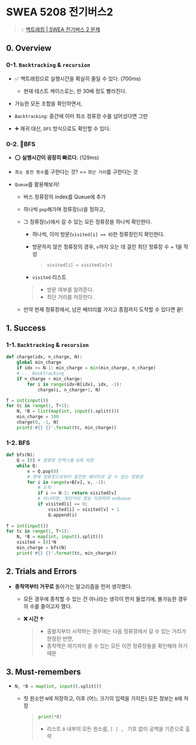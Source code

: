 # SWEA 5208 전기버스2

> 💡 [백트래킹 | SWEA 전기버스 2 문제](https://swexpertacademy.com/main/learn/course/lectureProblemViewer.do)



## 0. Overview

### 0-1. `Backtracking` & `recursion` 

- ✅ 백트래킹으로 실행시간을 확실히 줄일 수 있다. (700ms)
  - 현재 테스트 케이스로는, 한 30배 정도 빨라진다. 

- 가능한 모든 조합을 확인하면서, 
- `Backtracking`: 중간에 이미 최소 정류장 수를 넘어섰다면 그만
- ➕ 재귀 대신, `DFS` 방식으로도 확인할 수 있다. 



### 0-2. 📌BFS 

- ⭕ **실행시간이 굉장히 빠르다.**  (129ms)

- `최소 충전 횟수`를 구한다는 것? == `최단 거리`를 구한다는 것

- `Queue`를 활용해보자! 

  - 버스 정류장의 index를 Queue에 추가 

  - 하나씩 `pop`해가며 정류장(`v`)을 정하고, 

  - 그 정류장(`v`)에서 갈 수 있는 모든 정류장을 하나씩 확인한다. 

    - 하나씩, 이미 방문(`visited[i] == 0`)한 정류장인지 확인한다. 

    - 방문하지 않은 정류장의 경우, `v`까지 오는 데 걸린 최단 정류장 수 + 1을 작성 

      > ```python
      > visited[i] = visited[v]+1
      > ```

    -  `visited` 리스트

      > - 방문 여부를 알려준다. 
      > - 최단 거리를 저장한다. 

  - 만약 현재 정류장에서, 남은 배터리를 가지고 종점까지 도착할 수 있다면 끝! 





## 1. Success

### 1-1. `Backtracking` & `recursion` 

```python
def charge(idx, n_charge, N):
    global min_charge
    if idx >= N-1: min_charge = min(min_charge, n_charge)
    # ... Backtracking 
    if n_charge < min_charge: 
        for i in range(idx+B[idx], idx, -1):
            charge(i, n_charge+1, N)

T = int(input())
for tc in range(1, T+1):
    N, *B = list(map(int, input().split()))
    min_charge = 100
    charge(0, -1, N)
    print('#{} {}'.format(tc, min_charge))
```



### 1-2. BFS

```python
def bfs(N):
    Q = [0] # 정류장 인덱스를 Q에 저장
    while Q: 
        v = Q.pop(0)
        # 현재 정류장으로부터 충전한 배터리로 갈 수 있는 정류장
        for i in range(v+B[v], v, -1): 
            # 도착
            if i >= N-1: return visited[v]
            # 아니라면, 최단거리 정보 저장하며 enQueue
            if visited[i] == 0: 
                visited[i] = visited[v] + 1
                Q.append(i)
        
T = int(input())
for tc in range(1, T+1):
    N, *B = map(int, input().split())
    visited = [0]*N
    min_charge = bfs(N)
    print('#{} {}'.format(tc, min_charge))
```



## 2. Trials and Errors 

- **종착역부터 거꾸로** 돌아가는 알고리즘을 먼저 생각했다. 

  - 모든 경우에 종착할 수 있는 건 아니라는 생각이 먼저 들었기에, 불가능한 경우의 수를 줄이고자 했다. 

  - **❌ 시간 ↑**

    > - 출발지부터 시작하는 경우에는 다음 정류장에서 갈 수 있는 거리가 한정된 반면, 
    > - 종착역은 여기까지 올 수 있는 모든 이전 정류장들을 확인해야 하기 때문 



## 3. Must-remembers

- ```python
  N, *B = map(int, input().split())
  ```

  - 첫 원소만 `N`에 저장하고, 이후 (어느 크기의 입력을 가지든) 모든 정보는 `B`에 저장 

    > ```python
    > print(*B)
    > ```
    >
    > - 리스트 `B` 내부의 모든 원소를, `[ ] , ` 기호 없이 공백을 기준으로 출력